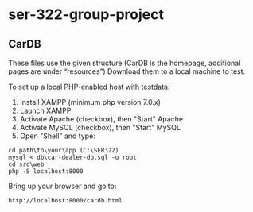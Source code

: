 # ser-322-group-project

## CarDB

These files use the given structure (CarDB is the homepage, additional pages are under “resources”) Download them to a local machine to test.

To set up a local PHP-enabled host with testdata:

1. Install XAMPP (minimum php version 7.0.x)
2. Launch XAMPP
3. Activate Apache (checkbox), then "Start" Apache
4. Activate MySQL (checkbox), then "Start" MySQL
3. Open "Shell" and type:
```ssh
cd path\to\your\app (C:\SER322)
mysql < db\car-dealer-db.sql -u root
cd src\web
php -S localhost:8000
```
Bring up your browser and go to:
```
http://localhost:8000/cardb.html
```
